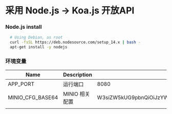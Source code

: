 # 采用 Node.js -> Koa.js 开放API

### Node.js install 

```bash
  # Using Debian, as root
  curl -fsSL https://deb.nodesource.com/setup_14.x | bash -
  apt-get install -y nodejs
```

### 环境变量
| Name             | Description    | Default                                                      |
| ---------------- | -------------- | ------------------------------------------------------------ |
| APP_PORT         | 运行端口       | 8080                                                         |
| MINIO_CFG_BASE64 | MINIO 相关配置 | W3siZW5kUG9pbnQiOiJzYW5kYm94Lm9zcy1jbi1zaGFuZ2hhaS5hbGl5dW5jcy5jb20iLCJwb3J0Ijo4MCwidXNlU1NMIjpmYWxzZSwiYWNjZXNzS2V5Ijoia2V5Iiwic2VjcmV0S2V5Ijoic2VjcmV0IiwicmVnaW9uIjoib3NzLWNuLXNoYW5naGFpIiwiYnVja2V0Ijoic2FuZGJveCIsIm5hbWUiOiJhc3NldCJ9XQ== |
|                  |                |                                                              |
